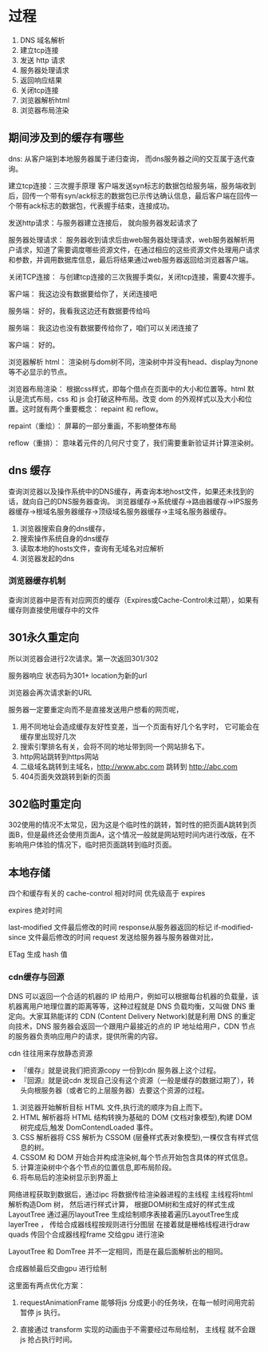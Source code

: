 # 过程

1. DNS 域名解析
2. 建立tcp连接
3. 发送 http 请求
4. 服务器处理请求
5. 返回响应结果
6. 关闭tcp连接
7. 浏览器解析html
8. 浏览器布局渲染

## 期间涉及到的缓存有哪些

dns: 从客户端到本地服务器属于递归查询， 而dns服务器之间的交互属于迭代查询。

建立tcp连接：三次握手原理 客户端发送syn标志的数据包给服务端，服务端收到后，回传一个带有syn/ack标志的数据包已示传达确认信息，最后客户端在回传一个带有ack标志的数据包，代表握手结束，连接成功。

发送http请求：与服务器建立连接后， 就向服务器发起请求了

服务器处理请求： 服务器收到请求后由web服务器处理请求，web服务器解析用户请求，知道了需要调度哪些资源文件，在通过相应的这些资源文件处理用户请求和参数，并调用数据库信息，最后将结果通过web服务器返回给浏览器客户端。

关闭TCP连接： 与创建tcp连接的三次我握手类似，关闭tcp连接，需要4次握手。

客户端： 我这边没有数据要给你了，关闭连接吧

服务端： 好的，我看我这边还有数据要传给吗

服务端： 我这边也没有数据要传给你了，咱们可以关闭连接了

客户端： 好的。

浏览器解析 html： 渲染树与dom树不同，渲染树中并没有head、display为none等不必显示的节点。

浏览器布局渲染： 根据css样式，即每个借点在页面中的大小和位置等。html 默认是流式布局，css 和 js 会打破这种布局。改变 dom 的外观样式以及大小和位置。这时就有两个重要概念： repaint 和 reflow。

repaint（重绘）： 屏幕的一部分重画，不影响整体布局

reflow（重排）： 意味着元件的几何尺寸变了，我们需要重新验证并计算渲染树。

## dns 缓存

查询浏览器以及操作系统中的DNS缓存，再查询本地host文件，如果还未找到的话，就向自己的DNS服务器查询。  浏览器缓存->系统缓存->路由器缓存->IPS服务器缓存->根域名服务器缓存->顶级域名服务器缓存->主域名服务器缓存。

1. 浏览器搜索自身的dns缓存，
2. 搜索操作系统自身的dns缓存
3. 读取本地的hosts文件，查询有无域名对应解析
4. 浏览器发起的dns

### 浏览器缓存机制

查询浏览器中是否有对应网页的缓存（Expires或Cache-Control未过期），如果有缓存则直接使用缓存中的文件

## 301永久重定向

所以浏览器会进行2次请求。第一次返回301/302

服务器响应 状态码为301+ location为新的url

浏览器会再次请求新的URL

服务器一定要重定向而不是直接发送用户想看的网页呢，

1. 用不同地址会造成缓存友好性变差，当一个页面有好几个名字时， 它可能会在缓存里出现好几次
2. 搜索引擎排名有关，会将不同的地址带到同一个网站排名下。
3. http网站跳转到https网站
4. 二级域名跳转到主域名，http://www.abc.com 跳转到 http://abc.com
5. 404页面失效跳转到新的页面

## 302临时重定向

 302使用的情况不太常见，因为这是个临时性的跳转，暂时性的把页面A跳转到页面B，但是最终还会使用页面A，这个情况一般就是网站短时间内进行改版，在不影响用户体验的情况下，临时把页面跳转到临时页面。

## 本地存储

四个和缓存有关的
cache-control  相对时间   优先级高于 expires

expires  绝对时间

last-modified  文件最后修改的时间 response从服务器返回的标记 if-modified-since  文件最后修改的时间 request 发送给服务器与服务器做对比，

ETag 生成 hash 值

### cdn缓存与回源

DNS 可以返回一个合适的机器的 IP 给用户，例如可以根据每台机器的负载量，该机器离用户地理位置的距离等等，这种过程就是 DNS 负载均衡，又叫做 DNS 重定向。大家耳熟能详的 CDN (Content Delivery Network)就是利用 DNS 的重定向技术，DNS 服务器会返回一个跟用户最接近的点的 IP 地址给用户，CDN 节点的服务器负责响应用户的请求，提供所需的内容。

cdn 往往用来存放静态资源

* 『缓存』就是说我们把资源copy 一份到cdn 服务器上这个过程。
* 『回源』就是说cdn 发现自己没有这个资源（一般是缓存的数据过期了），转头向根服务器（或者它的上层服务器）去要这个资源的过程。

1. 浏览器开始解析目标 HTML 文件,执行流的顺序为自上而下。
1. HTML 解析器将 HTML 结构转换为基础的 DOM (文档对象模型),构建 DOM 树完成后,触发 DomContendLoaded 事件。
1. CSS 解析器将 CSS 解析为 CSSOM (层叠样式表对象模型),一棵仅含有样式信息的树。
1. CSSOM 和 DOM 开始合并构成渲染树,每个节点开始包含具体的样式信息。
1. 计算渲染树中个各个节点的位置信息,即布局阶段。
1. 将布局后的渲染树显示到界面上

网络进程获取到数据后，通过ipc 将数据传给渲染器进程的主线程
主线程将html 解析构造Dom 树， 然后进行样式计算， 根据DOM树和生成好的样式生成LayoutTree
通过遍历layoutTree 生成绘制顺序表接着遍历LayoutTree生成layerTree ， 传给合成器线程按规则进行分图层
在接着就是栅格线程进行draw quads 传回个合成器线程frame 交给gpu 进行渲染

LayoutTree 和 DomTree 并不一定相同，而是在最后面解析出的相同。

合成器帧最后交由gpu 进行绘制

这里面有两点优化方案：

1. requestAnimationFrame 能够将js 分成更小的任务块，在每一帧时间用完前暂停 js 执行。

2. 直接通过 transform 实现的动画由于不需要经过布局绘制，  主线程 就不会跟 js 抢占执行时间。
